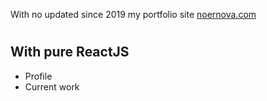 With no updated since 2019 my portfolio site [noernova.com](https://noernova.com)

#
## With pure ReactJS
-   Profile
-   Current work